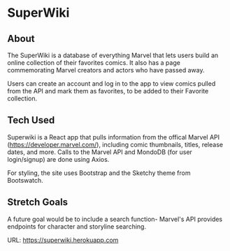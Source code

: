 # SuperWiki
## About
The SuperWiki is a database of everything Marvel that lets users build an online collection of their favorites comics. It also has a page commemorating Marvel creators and actors who have passed away.

Users can create an account and log in to the app to view comics pulled from the API and mark them as favorites, to be added to their Favorite collection.

## Tech Used
Superwiki is a React app that pulls information from the offical Marvel API (https://developer.marvel.com/), including comic thumbnails, titles, release dates, and more. Calls to the Marvel API and MondoDB (for user login/signup) are done using Axios.

For styling, the site uses Bootstrap and the Sketchy theme from Bootswatch.

## Stretch Goals
A future goal would be to include a search function- Marvel's API provides endpoints for character and storyline searching. 

URL: https://superwiki.herokuapp.com

